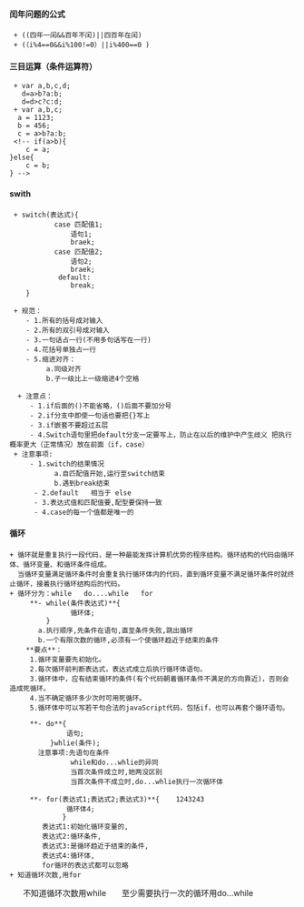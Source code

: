 #### 闰年问题的公式
     + ((四年一闰&&百年不闰)||四百年在闰)
	 + (（i%4==0&&i%100!=0）||i%400==0 )
#### 三目运算（条件运算符）
     + var a,b,c,d;
	   d=a>b?a:b;
	   d=d>c?c:d;
	 + var a,b,c;
 	  a = 1123;	
	  b = 456;
	  c = a>b?a:b;
     <!-- if(a>b){
 		c = a;
 	}else{
 		c = b;
 	} -->
   
#### swith
     + switch(表达式){
	           case 匹配值1;
	               语句1;
				   braek;
               case 匹配值2;
	               语句2;
				   braek;
				default:
				   break;
        } 
		        
	 + 规范：
		- 1.所有的括号成对输入
		- 2.所有的双引号成对输入
		- 3.一句话占一行(不用多句话写在一行)
		- 4.花括号单独占一行
		- 5.缩进对齐：
		     a.同级对齐
		     b.子一级比上一级缩进4个空格
		
	  + 注意点：
		 - 1.if后面的()不能省略，()后面不要加分号
		 - 2.if分支中即使一句话也要把{}写上
		 - 3.if嵌套不要超过五层
		 - 4.Switch语句里把default分支一定要写上，防止在以后的维护中产生歧义 把执行概率更大（正常情况）放在前面（if，case）
	 + 注意事项:
         - 1.switch的结果情况
               a.自匹配值开始,运行至switch结束
  		       b.遇到break结束
  		  - 2.default   相当于 else
  		  - 3.表达式值和匹配值要,配型要保持一致
  		  - 4.case的每一个值都是唯一的
  
#### 循环
    + 循环就是重复执行一段代码，是一种最能发挥计算机优势的程序结构。循环结构的代码由循环体、循环变量、和循环条件组成。
	  当循环变量满足循环条件时会重复执行循环体内的代码，直到循环变量不满足循环条件时就终止循环，接着执行循环结构后的代码。
	+ 循环分为：while   do....while   for
	     **- while(条件表达式)**{
	               循环体;
             }
		   a.执行顺序,先条件在语句,直至条件失败,跳出循环
		   b.一个有限次数的循环,必须有一个使循环趋近于结束的条件
		**要点**：
		 1.循环变量要先初始化。
		 2.每次循环前判断表达式，表达式成立后执行循环体语句。
		 3.循环体中，应有结束循环的条件(有个代码朝着循环条件不满足的方向靠近)，否则会造成死循环。
		 4.当不确定循环多少次时可用死循环。
		 5.循环体中可以写若干句合法的javaScript代码，包括if，也可以再套个循环语句。
		
		 **- do**{
		 		  语句;
		 	  }whlie(条件);
		   注意事项:先语句在条件
		   	       while和do...whlie的异同
		           当首次条件成立时,她两没区别
		           当首次条件不成立时,do...whlie执行一次循环体
				  
		 **- for(表达式1;表达式2;表达式3)**{    1243243
 	              循环体4;
                 }
			表达式1:初始化循环变量的,
		    表达式2:循环条件,
			表达式3:是循环趋近于结束的条件,
			表达式4:循环体,
			for循环的表达式都可以忽略
	+ 知道循环次数,用for
      不知道循环次数用while
      至少需要执行一次的循环用do...while

